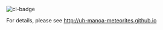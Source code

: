 ![ci-badge](https://github.com/uh-manoa-meteorites/nonprofit-project-template/workflows/ci-nonprofit-project-template/badge.svg)

For details, please see http://uh-manoa-meteorites.github.io
